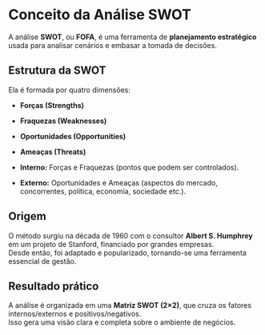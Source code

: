 # Conceito da Análise SWOT

A análise **SWOT**, ou **FOFA**, é uma ferramenta de **planejamento estratégico** usada para analisar cenários e embasar a tomada de decisões.

## Estrutura da SWOT
Ela é formada por quatro dimensões:

- **Forças (Strengths)**  
- **Fraquezas (Weaknesses)**  
- **Oportunidades (Opportunities)**  
- **Ameaças (Threats)**  

- **Interno:** Forças e Fraquezas (pontos que podem ser controlados).  
- **Externo:** Oportunidades e Ameaças (aspectos do mercado, concorrentes, política, economia, sociedade etc.).  

## Origem
O método surgiu na década de 1960 com o consultor **Albert S. Humphrey** em um projeto de Stanford, financiado por grandes empresas.  
Desde então, foi adaptado e popularizado, tornando-se uma ferramenta essencial de gestão.

## Resultado prático
A análise é organizada em uma **Matriz SWOT (2×2)**, que cruza os fatores internos/externos e positivos/negativos.  
Isso gera uma visão clara e completa sobre o ambiente de negócios.

